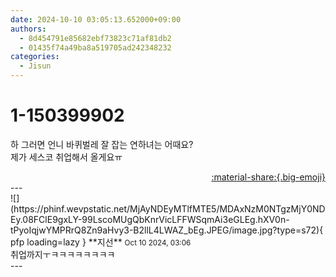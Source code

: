```yaml
---
date: 2024-10-10 03:05:13.652000+09:00
authors:
  - 8d454791e85682ebf73823c71af81db2
  - 01435f74a49ba8a519705ad242348232
categories:
  - Jisun
---
```


# 1-150399902

<div class="post-container" markdown="1">
<div class="content-container md-sidebar__scrollwrap" markdown="1">

하 그러면 언니 바퀴벌레 잘 잡는 연하녀는 어때요?<br>제가 세스코 취업해서 올게요ㅠ 

</div>
</div>

<div style="text-align: right;" markdown="1">
<a href="https://weverse.io/fromis9/fanpost/1-150399902" style="text-align: right;">:material-share:{.big-emoji}</a>
</div>
---

<div class="comments-container md-sidebar__scrollwrap" markdown="1">
<div class="comment" markdown="1">
<div class='id-container' markdown="1">
![](https://phinf.wevpstatic.net/MjAyNDEyMTlfMTE5/MDAxNzM0NTgzMjY0NDEy.08FClE9gxLY-99LscoMUgQbKnrVicLFFWSqmAi3eGLEg.hXV0n-tPyoIqjwYMPRrQ8Zn9aHvy3-B2llL4LWAZ_bEg.JPEG/image.jpg?type=s72){ pfp loading=lazy }
**<span class="artist">지선</span>** <small>Oct 10 2024, 03:06</small><br>
</div>
<div class='comment-body' markdown="1">
취업까지ㅜㅋㅋㅋㅋㅋㅋㅋㅋ
</div>
</div>
</div>
---
